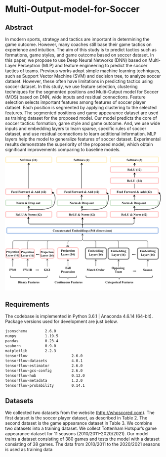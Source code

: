 # Multi-Output-model-for-Soccer


## Abstract
In modern sports, strategy and tactics are important in determining the game outcome. However, many
coaches still base their game tactics on experience and intuition. The aim of this study is to predict tactics
such as formations, game styles, and game outcome based on soccer dataset. In this paper, we propose
to use Deep Neural Networks (DNN) based on Multi-Layer Perceptron (MLP) and feature engineering to
predict the soccer tactics of teams. Previous works adopt simple machine learning techniques, such as
Support Vector Machine (SVM) and decision tree, to analyze soccer dataset. However, these often have
limitations in predicting tactics using soccer dataset. In this study, we use feature selection, clustering
techniques for the segmented positions and Multi-Output model for Soccer (MOS) based on DNN,
wide inputs and residual connections. Feature selection selects important features among features of
soccer player dataset. Each position is segmented by applying clustering to the selected features. The
segmented positions and game appearance dataset are used as training dataset for the proposed model.
Our model predicts the core of soccer tactics: formation, game style and game outcome. And, we use
wide inputs and embedding layers to learn sparse, specific rules of soccer dataset, and use residual
connections to learn additional information. MLP layers help the model to generalize features of soccer
dataset. Experimental results demonstrate the superiority of the proposed model, which obtain significant
improvements comparing to baseline models.

![Model](./Model.png)

## Requirements
The codebase is implemented in Python 3.6.1 | Anaconda 4.6.14 (64-bit). Package versions used for development are just below.

    jsonschema        2.6.0
    numpy             1.19.5
    pandas            0.23.4
    seaborn           0.9.0
    matplotlib        2.2.3
    tensorflow                    2.6.0
    tensorflow-datasets           4.0.1
    tensorflow-estimator          2.6.0
    tensorflow-gcs-config         2.6.0
    tensorflow-hub                0.12.0
    tensorflow-metadata           1.2.0
    tensorflow-probability        0.14.1


## Datasets
We collected two datasets from the website (http://whoscored.com). The first dataset is the soccer player
dataset, as described in Table 2. The second dataset is the game appearance dataset in Table 3. We
combine two datasets into a training dataset. We collect Tottenham Hotspur’s game appearance dataset
for 11 seasons (2010/2011–2020/2021). Our model trains a dataset consisting of 380 games and tests the
model with a dataset consisting of 38 games. The data from 2010/2011 to the 2020/2021 seasons is used
as training data
